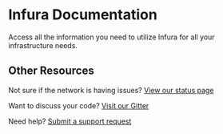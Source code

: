 # Infura Documentation

Access all the information you need to utilize Infura for all your infrastructure needs.

## Other Resources

Not sure if the network is having issues? [View our status page](https://infura.io/status)

Want to discuss your code? [Visit our Gitter](https://gitter.im/ConsenSys/infura)

Need help? [Submit a support request](https://github.com/infura/infura/issues)
